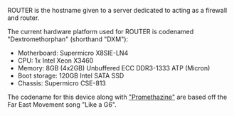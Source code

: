 ROUTER is the hostname given to a server dedicated to acting as a firewall and router.

The current hardware platform used for ROUTER is codenamed "Dextromethorphan" (shorthand "DXM"):

- Motherboard: Supermicro X8SIE-LN4
- CPU: 1x Intel Xeon X3460
- Memory: 8GB (4x2GB) Unbuffered ECC DDR3-1333 ATP (Micron)
- Boot storage: 120GB Intel SATA SSD
- Chassis: Supermicro CSE-813

The codename for this device along with ["Promethazine"](../srv_prm) are based off the Far East Movement song "Like a G6".